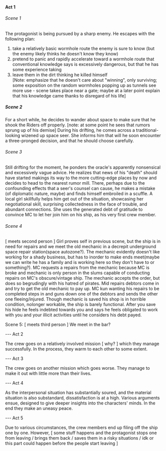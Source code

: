 #### Act 1

###### Scene 1

The protagonist is being pursued by a sharp enemy. He escapes with the following plan:  

1) take a relatively basic wormhole route the enemy is sure to know (but the enemy likely thinks he doesn't know they know)  
2) pretend to panic and rapidly accelerate toward a wormhole route that conventional knowledge says is excessively dangerous, but that he has some experience taking  
3) leave them in the dirt thinking he killed himself  
   [Note: emphasize that he doesn't care about "winning", only surviving; some exposition on the random wormholes popping up as tunnels see more use - scene takes place near a gate; maybe at a later point explain that his knowledge  came thanks to disregard of his life]

##### Scene 2

For a short while, he decides to wander about space to make sure that he shook the Riders off properly. [note: at some point he sees that rumors sprung up of his demise] During his drifting, he comes across a traditional-looking wizened up space seer. She informs him that will he soon encounter a three-pronged decision, and that he should choose carefully. 

###### Scene 3

Still drifting for the moment, he ponders the oracle's apparently nonsensical and excessively vague advice. He realizes that news of his "death" should have started makings its way to the more cutting-edge places by now and decides to head to the nearest rumor mill. There, perhaps due to the confounding effects that a seer's counsel can cause, he makes a mistake (of diplomatic nature, maybe) and finds himself embroiled in a scuffle. A local girl skillfully helps him get out of the situation, showcasing her negotiational skill, surprising collectedness in the face of trouble, and abundant connections. She uses the generated debt of gratitude to convince MC to let her join him on his ship, as his very first crew member.

###### Scene 4

 [ meets second person ] Girl proves self in previous scene, but the ship is in need for repairs and we meet the old mechanic in a decrepit underground space repair station(space autozone?). The mechanic evidently doesn't like working for a shady business, but has to inorder to make ends meet(maybe we can write he has a family and is working here so they don't have to or something?). MC requests a repairs from the mechanic because MC is broke and mechanic is only person in the slums capable of conducting repairs on MC's obscure/vintage ship. The mechanic accepts the order, but does so begrudingly with his hatred of pirates. Mid repairs debtors come in and try to get the old mechanic to pay up. MC kun wanting his repairs to be completed steps in and guns down one of the debtors and sends the other one fleeing/injured. Though mechanic is saved his shop is in horrible condition, nolonger workable, the ship is barely functional. After you save his hide he feels indebted towards you and says he feels obligated to work with you and your illicit activities until he considers his debt payed. 

Scene 5: [ meets third person ] We meet in the bar?

--- Act 2

The crew goes on a relatively involved mission [ why? ] which they manage successfully. In the process, they warm to each other to some extent.

--- Act 3

The crew goes on another mission which goes worse. They manage to make it out with little more than their lives.

--- Act 4

As the interpersonal situation has substantially soured, and the material situation is also substandard, dissatisfaction is at a high. Various arguments ensue, designed to give deeper insights into the characters' minds. In the end they make an uneasy peace.

--- Act 5

Due to various circumstances, the crew members end up filing off the ship one by one. However, [ some stuff happens and the protagonist stops one from leaving / brings them back / saves them in a risky situations / idk or this part could happen before the people start leaving ]